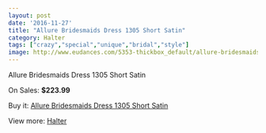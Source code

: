 ```yaml
---
layout: post
date: '2016-11-27'
title: "Allure Bridesmaids Dress 1305 Short Satin"
category: Halter
tags: ["crazy","special","unique","bridal","style"]
image: http://www.eudances.com/5353-thickbox_default/allure-bridesmaids-dress-1305-short-satin.jpg
---
```

Allure Bridesmaids Dress 1305 Short Satin

On Sales: **$223.99**
<a href="https://www.eudances.com/en/halter/1820-allure-bridesmaids-dress-1305-short-satin.html"><amp-img layout="responsive" width="600" height="600" src="//www.eudances.com/5353-thickbox_default/allure-bridesmaids-dress-1305-short-satin.jpg" alt="Allure Bridesmaids Dress 1305 Short Satin 0" /></a>
<a href="https://www.eudances.com/en/halter/1820-allure-bridesmaids-dress-1305-short-satin.html"><amp-img layout="responsive" width="600" height="600" src="//www.eudances.com/5356-thickbox_default/allure-bridesmaids-dress-1305-short-satin.jpg" alt="Allure Bridesmaids Dress 1305 Short Satin 1" /></a>
<a href="https://www.eudances.com/en/halter/1820-allure-bridesmaids-dress-1305-short-satin.html"><amp-img layout="responsive" width="600" height="600" src="//www.eudances.com/5355-thickbox_default/allure-bridesmaids-dress-1305-short-satin.jpg" alt="Allure Bridesmaids Dress 1305 Short Satin 2" /></a>
<a href="https://www.eudances.com/en/halter/1820-allure-bridesmaids-dress-1305-short-satin.html"><amp-img layout="responsive" width="600" height="600" src="//www.eudances.com/5354-thickbox_default/allure-bridesmaids-dress-1305-short-satin.jpg" alt="Allure Bridesmaids Dress 1305 Short Satin 3" /></a>

Buy it: [Allure Bridesmaids Dress 1305 Short Satin](https://www.eudances.com/en/halter/1820-allure-bridesmaids-dress-1305-short-satin.html "Allure Bridesmaids Dress 1305 Short Satin")

View more: [Halter](https://www.eudances.com/en/19-halter "Halter")